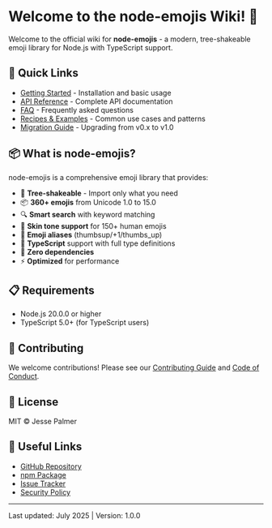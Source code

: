 # Welcome to the node-emojis Wiki! 🎉

Welcome to the official wiki for **node-emojis** - a modern, tree-shakeable emoji library for Node.js with TypeScript support.

## 🚀 Quick Links

- [Getting Started](./Getting-Started) - Installation and basic usage
- [API Reference](./API-Reference) - Complete API documentation
- [FAQ](./FAQ) - Frequently asked questions
- [Recipes & Examples](./Recipes-and-Examples) - Common use cases and patterns
- [Migration Guide](./Migration-Guide) - Upgrading from v0.x to v1.0

## 📦 What is node-emojis?

node-emojis is a comprehensive emoji library that provides:

- 🌳 **Tree-shakeable** - Import only what you need
- 📦 **360+ emojis** from Unicode 1.0 to 15.0
- 🔍 **Smart search** with keyword matching
- 🎨 **Skin tone support** for 150+ human emojis
- 🔄 **Emoji aliases** (thumbsup/+1/thumbs_up)
- 📝 **TypeScript** support with full type definitions
- 🚀 **Zero dependencies**
- ⚡ **Optimized** for performance

## 📋 Requirements

- Node.js 20.0.0 or higher
- TypeScript 5.0+ (for TypeScript users)

## 🤝 Contributing

We welcome contributions! Please see our [Contributing Guide](https://github.com/jesselpalmer/node-emojis/blob/main/CONTRIBUTING.md) and [Code of Conduct](https://github.com/jesselpalmer/node-emojis/blob/main/CODE_OF_CONDUCT.md).

## 📄 License

MIT © Jesse Palmer

## 🔗 Useful Links

- [GitHub Repository](https://github.com/jesselpalmer/node-emojis)
- [npm Package](https://www.npmjs.com/package/node-emojis)
- [Issue Tracker](https://github.com/jesselpalmer/node-emojis/issues)
- [Security Policy](https://github.com/jesselpalmer/node-emojis/blob/main/SECURITY.md)

---

Last updated: July 2025 | Version: 1.0.0
